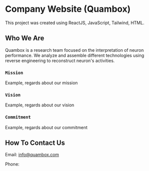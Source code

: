 # Company Website (Quambox)

This project was created using ReactJS, JavaScript, Tailwind, HTML.

## Who We Are

Quambox is a research team focused on the interpretation of neuron performance. We analyze and assemble different technologies using reverse engineering to reconstruct neuron's activities.

### `Mission`

Example, regards about our mission

### `Vision`

Example, regards about our vision

### `Commitment`

Example, regards about our commitment


## How To Contact Us

Email: info@quambox.com

Phone: 

